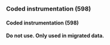 ### Coded instrumentation (598)

#### Coded instrumentation (598)

**Do not use. Only used in migrated data.**
